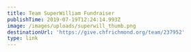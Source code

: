 ```yaml
---
title: Team SuperWilliam Fundraiser
publishTime: 2019-07-19T12:24:14.993Z
image: /images/uploads/superwill_thumb.png
destinationUrl: 'https://give.chfrichmond.org/team/237952'
type: link
---
```


